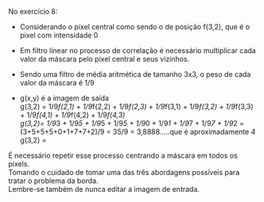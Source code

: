 No exercício 8:  
* Considerando o pixel central como sendo o de posição f(3,2), que é o pixel com intensidade 0 
* Em filtro linear no processo de correlação é necessário multiplicar cada valor da máscara pelo pixel central e seus vizinhos.  

* Sendo uma filtro de média aritmética de tamanho 3x3, o peso de cada valor da máscara é 1/9  
* g(x,y) é a imagem de saída  
g(3,2) = 1/9*f(2,1) + 1/9*f(2,2) + 1/9*f(2,3) + 1/9*f(3,1) + 1/9*f(3,2) + 1/9*f(3,3) + 1/9*f(4,1) + 1/9*f(4,2) + 1/9*f(4,3)  
g(3,2)= 1/9*3 + 1/9*5 + 1/9*5 + 1/9*5 + 1/9*0 + 1/9*1 + 1/9*7 + 1/9*7 + 1/9*2 = (3+5+5+5+0+1+7+7+2)/9 = 35/9 = 3,8888.....que é aproximadamente 4  
g(3,2) =   

É necessário repetir esse processo centrando a máscara em todos os pixels.   
Tomando o cuidado de tomar uma das três abordagens possíveis para tratar o problema da borda.  
Lembre-se também de nunca editar a imagem de entrada.  
